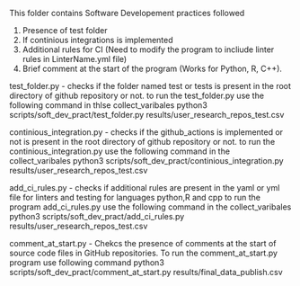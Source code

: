 This folder contains Software Developement practices followed 
1. Presence of test folder
2. If continious integrations is implemented 
3. Additional rules for CI (Need to modify the program to incliude linter rules in LinterName.yml file)
4. Brief comment at the start of the program (Works for Python, R, C++). 





test_folder.py - checks if the folder named test or tests is present in the root directory of github repository or not. 
to run the test_folder.py use the following command in thlse collect_varibales 
 python3 scripts/soft_dev_pract/test_folder.py results/user_research_repos_test.csv

continious_integration.py - checks if the github_actions is implemented or not is present in the root directory of github repository or not. 
to run the continious_integration.py use the following command in the collect_varibales 
 python3 scripts/soft_dev_pract/continious_integration.py results/user_research_repos_test.csv

add_ci_rules.py - checks if additional rules are present in the yaml or yml file for linters and testing for languages python,R and cpp
 to run the program add_ci_rules.py use the following command in the collect_varibales 
 python3 scripts/soft_dev_pract/add_ci_rules.py results/user_research_repos_test.csv

comment_at_start.py -  Chekcs the presence of comments at the start of source code files in GitHub repositories.
To run the comment_at_start.py program use following command 
python3 scripts/soft_dev_pract/comment_at_start.py results/final_data_publish.csv